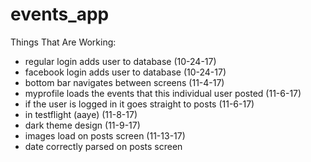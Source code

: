  # events_app

Things That Are Working: 

  - regular login adds user to database (10-24-17)
  - facebook login adds user to database (10-24-17)
  - bottom bar navigates between screens (11-4-17)
  - myprofile loads the events that this individual user posted (11-6-17)
  - if the user is logged in it goes straight to posts (11-6-17)
  - in testflight (aaye) (11-8-17)
  - dark theme design (11-9-17)
  - images load on posts screen (11-13-17)
  - date correctly parsed on posts screen
